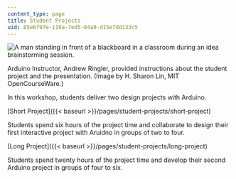```yaml
---
content_type: page
title: Student Projects
uid: 85e6f97e-119a-7ed5-84a9-d15e7dd123c5
---
```


![A man standing in front of a blackboard in a classroom during an idea brainstorming session.](BASEURL_PLACEHOLDER/resources/arduinoproject)  

Arduino Instructor, Andrew Ringler, provided instructions about the student project and the presentation. (Image by H. Sharon Lin, MIT OpenCourseWare.)

In this workshop, students deliver two design projects with Arduino.

[Short Project]({{< baseurl >}}/pages/student-projects/short-project)

Students spend six hours of the project time and collaborate to design their first interactive project with Aruidno in groups of two to four.

[Long Project]({{< baseurl >}}/pages/student-projects/long-project)

Students spend twenty hours of the project time and develop their second Arduino project in groups of four to six.